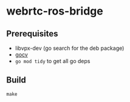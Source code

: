 # webrtc-ros-bridge

## Prerequisites

- libvpx-dev (go search for the deb package)
- [gocv](https://gocv.io/getting-started/linux/)
- `go mod tidy` to get all go deps

## Build

```
make
```
